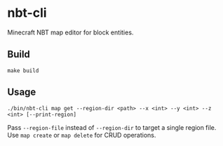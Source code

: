 # nbt-cli

Minecraft NBT map editor for block entities.

## Build

```
make build
```

## Usage

```
./bin/nbt-cli map get --region-dir <path> --x <int> --y <int> --z <int> [--print-region]
```

Pass `--region-file` instead of `--region-dir` to target a single region file. Use `map create` or `map delete` for CRUD operations.



